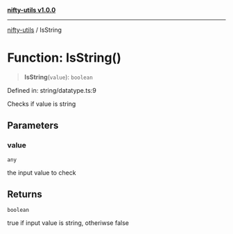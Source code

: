 [**nifty-utils v1.0.0**](../README.md)

***

[nifty-utils](../globals.md) / IsString

# Function: IsString()

> **IsString**(`value`): `boolean`

Defined in: string/datatype.ts:9

Checks if value is string

## Parameters

### value

`any`

the input value to check

## Returns

`boolean`

true if input value is string, otheriwse false
